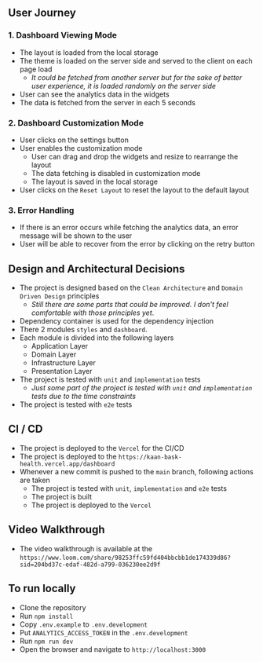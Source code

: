 
## User Journey

### 1. Dashboard Viewing Mode
  - The layout is loaded from the local storage
  - The theme is loaded on the server side and served to the client on each page load
    * *It could be fetched from another server but for the sake of better user experience, it is loaded randomly on the server side*
  - User can see the analytics data in the widgets
  - The data is fetched from the server in each 5 seconds

### 2. Dashboard Customization Mode
  - User clicks on the settings button
  - User enables the customization mode
    - User can drag and drop the widgets and resize to rearrange the layout
    - The data fetching is disabled in customization mode
    - The layout is saved in the local storage
  - User clicks on the `Reset Layout` to reset the layout to the default layout


### 3. Error Handling
  - If there is an error occurs while fetching the analytics data, an error message will be shown to the user
  - User will be able to recover from the error by clicking on the retry button

## Design and Architectural Decisions
  - The project is designed based on the `Clean Architecture` and `Domain Driven Design` principles
    * *Still there are some parts that could be improved. I don't feel comfortable with those principles yet*.
  - Dependency container is used for the dependency injection
  - There 2 modules `styles` and `dashboard`. 
  - Each module is divided into the following layers
    * Application Layer
    * Domain Layer
    * Infrastructure Layer
    * Presentation Layer
  - The project is tested with `unit` and `implementation` tests
    * *Just some part of the project is tested with `unit` and `implementation` tests due to the time constraints*
  - The project is tested with `e2e` tests

## CI / CD
  - The project is deployed to the `Vercel` for the CI/CD
  - The project is deployed to the `https://kaan-bask-health.vercel.app/dashboard`
  - Whenever a new commit is pushed to the `main` branch, following actions are taken
    * The project is tested with `unit`, `implementation` and `e2e` tests
    * The project is built
    * The project is deployed to the `Vercel`

## Video Walkthrough
  - The video walkthrough is available at the `https://www.loom.com/share/98253ffc59fd404bbcbb1de174339d86?sid=204bd37c-edaf-482d-a799-036230ee2d9f`

## To run locally
  - Clone the repository
  - Run `npm install`
  - Copy `.env.example` to `.env.development`
  - Put `ANALYTICS_ACCESS_TOKEN` in the `.env.development`
  - Run `npm run dev`
  - Open the browser and navigate to `http://localhost:3000`